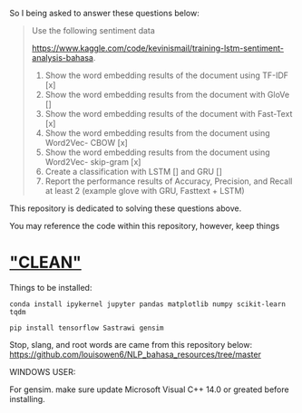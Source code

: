 So I being asked to answer these questions below:

> Use the following sentiment data
>
> https://www.kaggle.com/code/kevinismail/training-lstm-sentiment-analysis-bahasa.
>
> 1. Show the word embedding results of the document using TF-IDF [x] <br />
> 2. Show the word embedding results from the document with GloVe [] <br />
> 3. Show the word embedding results of the document with Fast-Text [x] <br />
> 4. Show the word embedding results from the document using Word2Vec- CBOW [x] <br />
> 5. Show the word embedding results from the document using Word2Vec- skip-gram [x] <br />
> 6. Create a classification with LSTM [] and GRU [] <br />
> 7. Report the performance results of Accuracy, Precision, and Recall at least 2 (example glove with GRU, Fasttext + LSTM) <br />

This repository is dedicated to solving these questions above. 

You may reference the code within this repository, however, keep things 

# ["CLEAN"](https://s.kaskus.id/images/2017/03/03/9553807_20170303100037.jpg)

Things to be installed:

`conda install ipykernel jupyter pandas matplotlib numpy scikit-learn tqdm`

`pip install tensorflow Sastrawi gensim`

Stop, slang, and root words are came from this repository below:
https://github.com/louisowen6/NLP_bahasa_resources/tree/master


WINDOWS USER:

For gensim. make sure update Microsoft Visual C++ 14.0 or greated before installing.